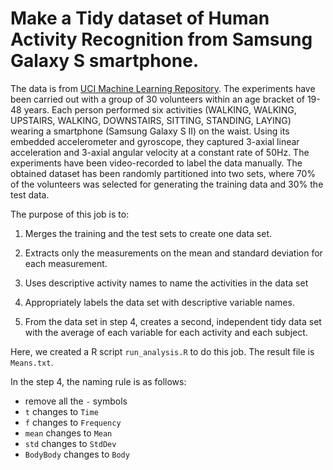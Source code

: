 # Make a Tidy dataset of Human Activity Recognition from Samsung Galaxy S smartphone.

The data is from [UCI Machine Learning Repository]. The experiments have been carried out with a group of 30 volunteers within an age bracket of 19-48 years. Each person performed six activities (WALKING, WALKING, UPSTAIRS, WALKING, DOWNSTAIRS, SITTING, STANDING, LAYING) wearing a smartphone (Samsung Galaxy S II) on the waist. Using its embedded accelerometer and gyroscope, they captured 3-axial linear acceleration and 3-axial angular velocity at a constant rate of 50Hz. The experiments have been video-recorded to label the data manually. The obtained dataset has been randomly partitioned into two sets, where 70% of the volunteers was selected for generating the training data and 30% the test data. 

The purpose of this job is to:
1. Merges the training and the test sets to create one data set.

2. Extracts only the measurements on the mean and standard deviation for each measurement. 

3. Uses descriptive activity names to name the activities in the data set

4. Appropriately labels the data set with descriptive variable names. 

5. From the data set in step 4, creates a second, independent tidy data set with the average of each variable for each activity and each subject.

Here, we created a R script ``run_analysis.R`` to do this job. The result file is ``Means.txt``. 

In the step 4, the naming rule is as follows:
* remove all the ``-`` symbols 
* ``t`` changes to ``Time``
* ``f`` changes to ``Frequency``
* ``mean`` changes to ``Mean``
* ``std`` changes to ``StdDev``
* ``BodyBody`` changes to ``Body``




[UCI Machine Learning Repository]:http://archive.ics.uci.edu/ml/datasets/Human+Activity+Recognition+Using+Smartphones
